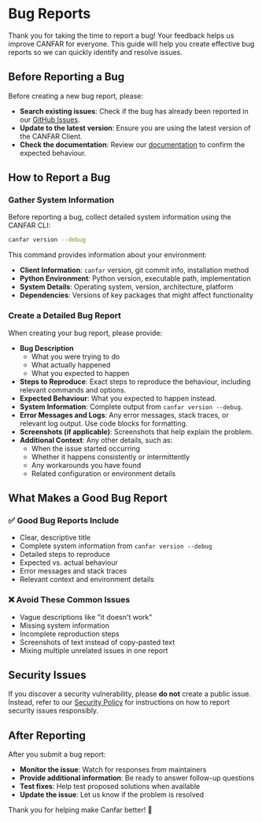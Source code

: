 # Bug Reports


Thank you for taking the time to report a bug! Your feedback helps us improve CANFAR for everyone. This guide will help you create effective bug reports so we can quickly identify and resolve issues.


## Before Reporting a Bug

Before creating a new bug report, please:

- **Search existing issues**: Check if the bug has already been reported in our [GitHub Issues](https://github.com/opencadc/canfar/issues).
- **Update to the latest version**: Ensure you are using the latest version of the CANFAR Client.
- **Check the documentation**: Review our [documentation](https://opencadc.github.io/canfar/) to confirm the expected behaviour.


## How to Report a Bug

### Gather System Information

Before reporting a bug, collect detailed system information using the CANFAR CLI:

```bash
canfar version --debug
```

This command provides information about your environment:

- **Client Information**: `canfar` version, git commit info, installation method
- **Python Environment**: Python version, executable path, implementation
- **System Details**: Operating system, version, architecture, platform
- **Dependencies**: Versions of key packages that might affect functionality


### Create a Detailed Bug Report

When creating your bug report, please provide:

- **Bug Description**
    - What you were trying to do
    - What actually happened
    - What you expected to happen
- **Steps to Reproduce**: Exact steps to reproduce the behaviour, including relevant commands and options.
- **Expected Behaviour**: What you expected to happen instead.
- **System Information**: Complete output from `canfar version --debug`.
- **Error Messages and Logs**: Any error messages, stack traces, or relevant log output. Use code blocks for formatting.
- **Screenshots (if applicable)**: Screenshots that help explain the problem.
- **Additional Context**: Any other details, such as:
    - When the issue started occurring
    - Whether it happens consistently or intermittently
    - Any workarounds you have found
    - Related configuration or environment details


## What Makes a Good Bug Report


### ✅ Good Bug Reports Include

- Clear, descriptive title
- Complete system information from `canfar version --debug`
- Detailed steps to reproduce
- Expected vs. actual behaviour
- Error messages and stack traces
- Relevant context and environment details


### ❌ Avoid These Common Issues

- Vague descriptions like "it doesn't work"
- Missing system information
- Incomplete reproduction steps
- Screenshots of text instead of copy-pasted text
- Mixing multiple unrelated issues in one report


## Security Issues

If you discover a security vulnerability, please **do not** create a public issue. Instead, refer to our [Security Policy](../security.md) for instructions on how to report security issues responsibly.


## After Reporting

After you submit a bug report:

- **Monitor the issue**: Watch for responses from maintainers
- **Provide additional information**: Be ready to answer follow-up questions
- **Test fixes**: Help test proposed solutions when available
- **Update the issue**: Let us know if the problem is resolved

Thank you for helping make Canfar better! 🚀